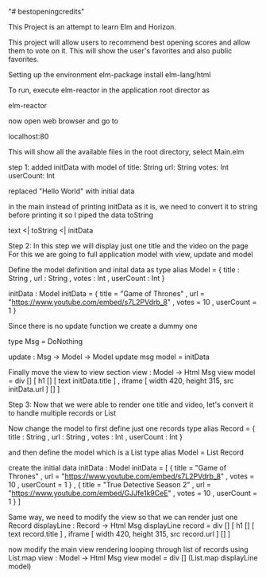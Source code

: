 "# bestopeningcredits"

This Project is an attempt to learn Elm and Horizon.

This project will allow users to recommend best opening scores and
allow them to vote on it. This will show the user's favorites and also
public favorites.

Setting up the environment
elm-package install elm-lang/html

To run, execute elm-reactor in the application root director as

elm-reactor

now open web browser and go to

localhost:80

This will show all the available files in the root directory, select Main.elm

step 1:
added initData with model of
title: String
url: String
votes: Int
userCount: Int

replaced "Hello World" with initial data

in the main instead of printing initData as it is, we need to convert
it to string before printing it so I piped the data toString

text <| toString <| initData

Step 2:
In this step we will display just one title and the video on the page
For this we are going to full application model with view, update and model

Define the model definition and inital data as
type alias Model =
    { title : String
    , url : String
    , votes : Int
    , userCount : Int
    }


initData : Model
initData =
    { title = "Game of Thrones"
    , url = "https://www.youtube.com/embed/s7L2PVdrb_8"
    , votes = 10
    , userCount = 1
    }

Since there is no update function we create a dummy one

type Msg
    = DoNothing


update : Msg -> Model -> Model
update msg model =
    initData

Finally move the view to view section
view : Model -> Html Msg
view model =
    div []
        [ h1 [] [ text initData.title ]
        , iframe [ width 420, height 315, src initData.url ] []
        ]

Step 3:
Now that we were able to render one title and video, let's convert it to
handle multiple records or List


Now change the model to first define just one records
type alias Record =
    { title : String
    , url : String
    , votes : Int
    , userCount : Int
    }

and then define the model which is a List
type alias Model =
    List Record

create the initial data
initData : Model
initData =
    [ { title = "Game of Thrones"
      , url = "https://www.youtube.com/embed/s7L2PVdrb_8"
      , votes = 10
      , userCount = 1
      }
    , { title = "True Detective Season 2"
      , url = "https://www.youtube.com/embed/GJJfe1k9CeE"
      , votes = 10
      , userCount = 1
      }
    ]

Same way, we need to modify the view so that we can render just
one Record
displayLine : Record -> Html Msg
displayLine record =
    div []
        [ h1 [] [ text record.title ]
        , iframe [ width 420, height 315, src record.url ] []
        ]

now modify the main view rendering looping through list of records using
List.map
view : Model -> Html Msg
view model =
    div []
        (List.map displayLine model)
